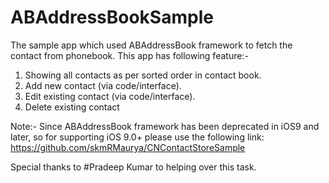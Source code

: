 # ABAddressBookSample
The sample app which used ABAddressBook framework  to fetch the contact from phonebook.
This app has following feature:-
1. Showing all contacts as per sorted order in contact book.
2. Add new contact (via code/interface).
3. Edit existing contact (via code/interface).
4. Delete existing contact

Note:- Since ABAddressBook framework has been deprecated in iOS9 and later, so for supporting iOS 9.0+ please use the following link:
https://github.com/skmRMaurya/CNContactStoreSample

Special thanks to #Pradeep Kumar to helping over this task.
